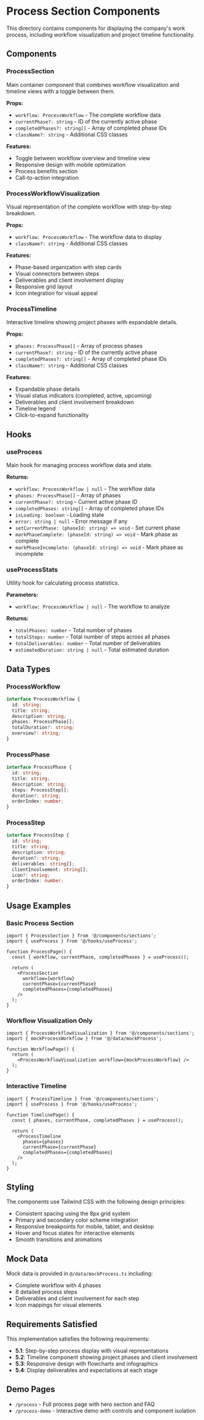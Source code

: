 # Process Section Components

This directory contains components for displaying the company's work process, including workflow visualization and project timeline functionality.

## Components

### ProcessSection
Main container component that combines workflow visualization and timeline views with a toggle between them.

**Props:**
- `workflow: ProcessWorkflow` - The complete workflow data
- `currentPhase?: string` - ID of the currently active phase
- `completedPhases?: string[]` - Array of completed phase IDs
- `className?: string` - Additional CSS classes

**Features:**
- Toggle between workflow overview and timeline view
- Responsive design with mobile optimization
- Process benefits section
- Call-to-action integration

### ProcessWorkflowVisualization
Visual representation of the complete workflow with step-by-step breakdown.

**Props:**
- `workflow: ProcessWorkflow` - The workflow data to display
- `className?: string` - Additional CSS classes

**Features:**
- Phase-based organization with step cards
- Visual connectors between steps
- Deliverables and client involvement display
- Responsive grid layout
- Icon integration for visual appeal

### ProcessTimeline
Interactive timeline showing project phases with expandable details.

**Props:**
- `phases: ProcessPhase[]` - Array of process phases
- `currentPhase?: string` - ID of the currently active phase
- `completedPhases?: string[]` - Array of completed phase IDs
- `className?: string` - Additional CSS classes

**Features:**
- Expandable phase details
- Visual status indicators (completed, active, upcoming)
- Deliverables and client involvement breakdown
- Timeline legend
- Click-to-expand functionality

## Hooks

### useProcess
Main hook for managing process workflow data and state.

**Returns:**
- `workflow: ProcessWorkflow | null` - The workflow data
- `phases: ProcessPhase[]` - Array of phases
- `currentPhase?: string` - Current active phase ID
- `completedPhases: string[]` - Array of completed phase IDs
- `isLoading: boolean` - Loading state
- `error: string | null` - Error message if any
- `setCurrentPhase: (phaseId: string) => void` - Set current phase
- `markPhaseComplete: (phaseId: string) => void` - Mark phase as complete
- `markPhaseIncomplete: (phaseId: string) => void` - Mark phase as incomplete

### useProcessStats
Utility hook for calculating process statistics.

**Parameters:**
- `workflow: ProcessWorkflow | null` - The workflow to analyze

**Returns:**
- `totalPhases: number` - Total number of phases
- `totalSteps: number` - Total number of steps across all phases
- `totalDeliverables: number` - Total number of deliverables
- `estimatedDuration: string | null` - Total estimated duration

## Data Types

### ProcessWorkflow
```typescript
interface ProcessWorkflow {
  id: string;
  title: string;
  description: string;
  phases: ProcessPhase[];
  totalDuration?: string;
  overview?: string;
}
```

### ProcessPhase
```typescript
interface ProcessPhase {
  id: string;
  title: string;
  description: string;
  steps: ProcessStep[];
  duration?: string;
  orderIndex: number;
}
```

### ProcessStep
```typescript
interface ProcessStep {
  id: string;
  title: string;
  description: string;
  duration?: string;
  deliverables: string[];
  clientInvolvement: string[];
  icon?: string;
  orderIndex: number;
}
```

## Usage Examples

### Basic Process Section
```tsx
import { ProcessSection } from '@/components/sections';
import { useProcess } from '@/hooks/useProcess';

function ProcessPage() {
  const { workflow, currentPhase, completedPhases } = useProcess();
  
  return (
    <ProcessSection 
      workflow={workflow}
      currentPhase={currentPhase}
      completedPhases={completedPhases}
    />
  );
}
```

### Workflow Visualization Only
```tsx
import { ProcessWorkflowVisualization } from '@/components/sections';
import { mockProcessWorkflow } from '@/data/mockProcess';

function WorkflowPage() {
  return (
    <ProcessWorkflowVisualization workflow={mockProcessWorkflow} />
  );
}
```

### Interactive Timeline
```tsx
import { ProcessTimeline } from '@/components/sections';
import { useProcess } from '@/hooks/useProcess';

function TimelinePage() {
  const { phases, currentPhase, completedPhases } = useProcess();
  
  return (
    <ProcessTimeline 
      phases={phases}
      currentPhase={currentPhase}
      completedPhases={completedPhases}
    />
  );
}
```

## Styling

The components use Tailwind CSS with the following design principles:
- Consistent spacing using the 8px grid system
- Primary and secondary color scheme integration
- Responsive breakpoints for mobile, tablet, and desktop
- Hover and focus states for interactive elements
- Smooth transitions and animations

## Mock Data

Mock data is provided in `@/data/mockProcess.ts` including:
- Complete workflow with 4 phases
- 8 detailed process steps
- Deliverables and client involvement for each step
- Icon mappings for visual elements

## Requirements Satisfied

This implementation satisfies the following requirements:
- **5.1**: Step-by-step process display with visual representations
- **5.2**: Timeline component showing project phases and client involvement
- **5.3**: Responsive design with flowcharts and infographics
- **5.4**: Display deliverables and expectations at each stage

## Demo Pages

- `/process` - Full process page with hero section and FAQ
- `/process-demo` - Interactive demo with controls and component isolation